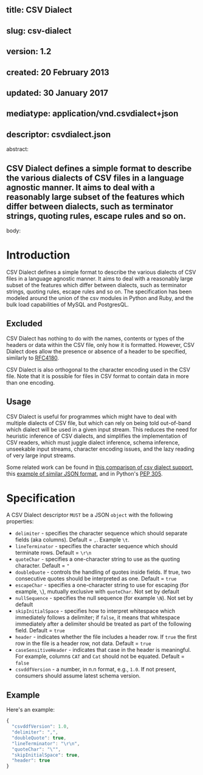 title: CSV Dialect
---
slug: csv-dialect
---
version: 1.2
---
created: 20 February 2013
---
updated: 30 January 2017
---
mediatype: application/vnd.csvdialect+json
---
descriptor: csvdialect.json
---
abstract:

CSV Dialect defines a simple format to describe the various dialects of CSV files in a language agnostic manner. It aims to deal with a reasonably large subset of the features which differ between dialects, such as terminator strings, quoting rules, escape rules and so on.
---
body:

# Introduction

CSV Dialect defines a simple format to describe the various dialects of CSV files in a language agnostic manner. It aims to deal with a reasonably large subset of the features which differ between dialects, such as terminator strings, quoting rules, escape rules and so on. The specification has been modeled around the union of the csv  modules in Python and Ruby, and the bulk load capabilities of MySQL and PostgresQL.

## Excluded

CSV Dialect has nothing to do with the names, contents or types of the headers or data within the CSV file, only how it is formatted. However, CSV Dialect does allow the presence or absence of a header to be specified, similarly to [RFC4180](http://www.ietf.org/rfc/rfc4180.txt).

CSV Dialect is also orthogonal to the character encoding used in the CSV file. Note that it is possible for files in CSV format to contain data in more than one encoding.

## Usage

CSV Dialect is useful for programmes which might have to deal with multiple dialects of CSV file, but which can rely on being told out-of-band which
dialect will be used in a given input stream. This reduces the need for heuristic inference of CSV dialects, and simplifies the implementation of CSV readers, which must juggle dialect inference, schema inference, unseekable input streams, character encoding issues, and the lazy reading of very large input streams.

Some related work can be found in [this comparison of csv dialect
support](https://docs.google.com/spreadsheet/ccc?key=0AmU3V2vcPKrIdEhoU1NQSWtoQmJwcUNCelJtdkx2bFE&usp=sharing), this [example of similar JSON
format](http://panda.readthedocs.org/en/latest/api.html#data-uploads), and in Python's [PEP 305](http://www.python.org/dev/peps/pep-0305/).

# Specification

A CSV Dialect descriptor `MUST` be a JSON `object` with the following properties:

* `delimiter` - specifies the character sequence which should separate fields (aka columns). Default = `,`. Example `\t`.
* `lineTerminator` - specifies the character sequence which should terminate rows. Default = `\r\n`
* `quoteChar` - specifies a one-character string to use as the quoting character. Default = `"`
* `doubleQuote` - controls the handling of quotes inside fields. If true, two consecutive quotes should be interpreted as one. Default = `true`
* `escapeChar` - specifies a one-character string to use for escaping (for example, `\`), mutually exclusive with `quoteChar`. Not set by default
* `nullSequence` - specifies the null sequence (for example `\N`). Not set by default
* `skipInitialSpace` - specifies how to interpret whitespace which immediately follows a delimiter; if `false`, it means that whitespace immediately after a delimiter should be treated as part of the following field. Default = `true`
* `header` - indicates whether the file includes a header row. If `true` the first row in the file is a header row, not data. Default = `true`
* `caseSensitiveHeader` - indicates that case in the header is meaningful. For example, columns `CAT` and `Cat` should not be equated. Default = `false`
* `csvddfVersion` - a number, in n.n format, e.g., `1.0`. If not present, consumers should assume latest schema version.

## Example

Here's an example:

```javascript
{
  "csvddfVersion": 1.0,
  "delimiter": ",",
  "doubleQuote": true,
  "lineTerminator": "\r\n",
  "quoteChar": "\"",
  "skipInitialSpace": true,
  "header": true
}
```

